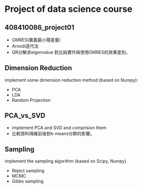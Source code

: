 # Project of data science course

## 408410086_project01
- GMRES(廣義最小殘差量）
- Arnodi迭代法
- QR分解求eigenvalue 對比純實作與使用GMRES的效果差別。 

## Dimension Reduction
implement some dimension reduction method (based on Numpy):
- PCA
- LDA
- Random Projection

## PCA_vs_SVD
- implement PCA and SVD and comprision them 
- 比較資料降維前後對k-means分群的影響。

## Sampling
implement the sampling algorithm (based on Scipy, Numpy)
- Reject sampling
- MCMC
- Gibbs sampling
